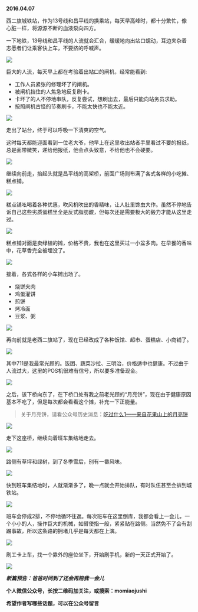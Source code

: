 
          
            
**2016.04.07**

西二旗城铁站，作为13号线和昌平线的换乘站，每天早高峰时，都十分繁忙，像心脏一样，将源源不断的血液泵向四方。

一下地铁，13号线和昌平线的人流就会汇合，缓缓地向出站口蠕动，耳边夹杂着志愿者们让乘客快上车，不要挤的呼喊声。



![](img/51001-3a2b2a9084534674.jpg)




巨大的人流，每天早上都在考验着出站口的闸机，经常能看到:
* 工作人员紧张的修理坏了的闸机。
* 被闸机挡住的人焦急地反复刷卡。
* 卡坏了的人不停地串队，反复尝试，想刷出去，最后只能向站务员求助。
* 按照闸机古怪的节奏刷卡，不能太快也不能太近。




![](img/51001-b02d821437903dd7.jpg)




走出了站台，终于可以呼吸一下清爽的空气。

这时每天都能迎面看到一位老大爷，他早上在这里收出站者手里看过不要的报纸，总是面带微笑，递给他报纸，他会点头致意，不给他也不会硬要。



![](img/51001-c0310d0d59164286.jpg)




继续向前走，抬起头就是昌平线的高架桥，前面广场则布满了各式各样的小吃摊、糕点铺。



![](img/51001-759753002a5fa9c0.jpg)




糕点铺吆喝着各种优惠，吹风机吹出的香精味，让人肚里馋虫大作。虽然不停地告诉自己这些劣质蛋糕里全是反式脂肪酸，但每次还是需要极大的毅力才能从这里走过。



![](img/51001-c446cf224794d53f.jpg)




糕点铺对面是卖绿植的摊，价格不贵，我也在这里买过一小盆多肉。在早餐的香味中，花草香完全被埋没了。



![](img/51001-4ae8053d32000b9d.jpg)




接着，各式各样的小车摊出场了。
* 烧饼夹肉
* 鸡蛋灌饼
* 煎饼
* 烤冷面
* 豆浆、粥




![](img/51001-c322d282bc2945eb.jpg)




再向前就是老西二旗站了，现在已经改成了各种饭馆、超市、蛋糕店、小商铺了。



![](img/51001-94d6e2e3b0f2ddb2.jpg)




其中711是我最常光顾的。饭团、蔬菜沙拉、三明治，价格适中也健康。不过由于人流过大，这里的POS机很难有信号，所以要多准备现金。



![](img/51001-e2cf453c4cb7476c.jpg)




之后，该下桥向东了，在下桥口处有我之前老光顾的“月亮饼”，现在由于健康原因基本不吃了，但是每次都会看看这个摊，补充一下正能量。
>关于月亮饼，请看公众号历史消息：[吃过什么1——来自花果山上的月亮饼](https://link.jianshu.com?t=http://mp.weixin.qq.com/s?__biz=MzA4NzEzMjMzNw==&amp;mid=201358166&amp;idx=1&amp;sn=61ff56ae5f9af3a1603ef9d4d2cf7466#rd)





![](img/51001-75f00de1ddee7488.jpg)




走下这座桥，继续向着班车集结地走去。



![](img/51001-1761cd510d8d2bb0.jpg)




路侧有草坪和绿树，到了冬季雪后，别有一番风味。



![](img/51001-dc4f8e419e26f337.jpg)




快到班车集结地时，人就渐渐多了，晚一点就会开始排队，有时队伍甚至会排到城铁站。



![](img/51001-81fc1dad763b4c5a.jpg)




班车会停成2排，不停地循环往返。每次班车在这里倒库，我都会看上一会儿，一个小小的人，操作巨大的机械，如臂使指一般，紧紧贴在路侧。当然免不了会有刮蹭事故，所以这条路的拥堵几乎是每天都在上演。



![](img/51001-0aeac92df4ad800d.jpg)




刷工卡上车，找一个靠外的座位坐下，开始刷手机，新的一天正式开始了。



![](img/51001-530bc3d282fd7638.jpg)





***新篇预告：爸爸时间到了还会再陪我一会儿***


**个人微信公众号，长按二维码加关注，或搜索：momiaojushi**

**希望作者写哪些话题，可以在公众号留言**




          
        